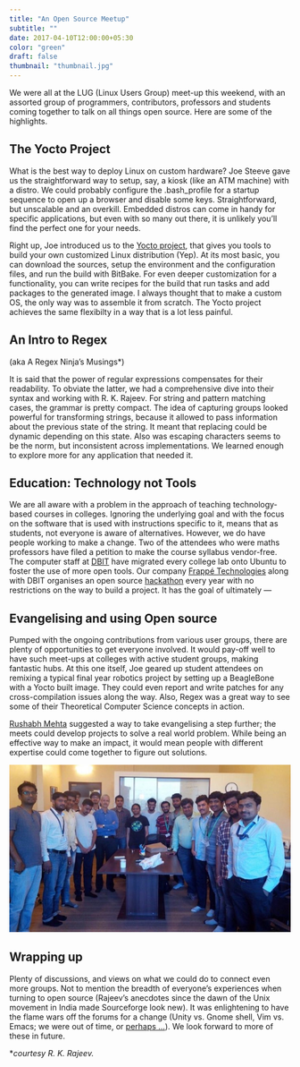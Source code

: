 ```yaml
---
title: "An Open Source Meetup"
subtitle: ""
date: 2017-04-10T12:00:00+05:30
color: "green"
draft: false
thumbnail: "thumbnail.jpg"
---
```


We were all at the LUG (Linux Users Group) meet-up this weekend, with an  assorted group of programmers, contributors, professors and students  coming together to talk on all things open source. Here are some of the highlights.

<!--more-->

## The Yocto Project

What is the best way to deploy Linux on custom hardware? Joe Steeve gave us the straightforward way to setup, say, a kiosk (like an ATM  machine) with a distro. We could probably configure the .bash_profile  for a startup sequence to open up a browser and disable some keys.  Straightforward, but unscalable and an overkill. Embedded distros can  come in handy for specific applications, but even with so many out  there, it is unlikely you’ll find the perfect one for your needs.

Right up, Joe introduced us to the [Yocto project](https://www.yoctoproject.org), that gives you tools to build your own customized Linux distribution  (Yep). At its most basic, you can download the sources, setup the  environment and the configuration files, and run the build with BitBake. For even deeper customization for a functionality, you can write  recipes for the build that run tasks and add packages to the generated  image. I always thought that to make a custom OS, the only way was to  assemble it from scratch. The Yocto project achieves the same flexibilty in a way that is a lot less painful.

## An Intro to Regex

(aka A Regex Ninja’s Musings*)

It is said that the power of regular expressions compensates for their  readability. To obviate the latter, we had a comprehensive dive into  their syntax and working with R. K. Rajeev. For string and pattern  matching cases, the grammar is pretty compact. The idea of capturing  groups looked powerful for transforming strings, because it allowed to  pass information about the previous state of the string. It meant that  replacing could be dynamic depending on this state. Also was escaping  characters seems to be the norm, but inconsistent across  implementations. We learned enough to explore more for any application  that needed it.

## Education: Technology not Tools

We are all aware with a problem in the approach of teaching  technology-based courses in colleges. Ignoring the underlying goal and  with the focus on the software that is used with instructions specific  to it, means that as students, not everyone is aware of alternatives.  However, we do have people working to make a change. Two of the  attendees who were maths professors have filed a petition to make the  course syllabus vendor-free. The computer staff at [DBIT](http://www.dbit.in) have migrated every college lab onto Ubuntu to foster the use of more open tools. Our company [Frappé Technologies](https://frappe.io/about) along with DBIT organises an open source [hackathon](https://mumbaihackathon.in) every year with no restrictions on the way to build a project. It has the goal of ultimately —

## Evangelising and using Open source

Pumped with the ongoing contributions from various user groups, there are  plenty of opportunities to get everyone involved. It would pay-off well  to have such meet-ups at colleges with active student groups, making  fantastic hubs. At this one itself, Joe geared up student attendees on  remixing a typical final year robotics project by setting up a  BeagleBone with a Yocto built image. They could even report and write  patches for any cross-compilation issues along the way. Also, Regex was a great way to see some of their Theoretical Computer Science concepts in action.

[Rushabh Mehta](https://medium.com/u/cec2918eee75?source=post_page-----f4c801c56e2e--------------------------------) suggested a way to take evangelising a step further; the meets could  develop projects to solve a real world problem. While being an effective way to make an impact, it would mean people with different expertise  could come together to figure out solutions.

![The Folk](the_folk.jpg)

## Wrapping up

Plenty of discussions, and views on what we could do to connect even more  groups. Not to mention the breadth of everyone’s experiences when  turning to open source (Rajeev’s anecdotes since the dawn of the Unix  movement in India made Sourceforge look new). It was enlightening to  have the flame wars off the forums for a change (Unity vs. Gnome shell,  Vim vs. Emacs; we were out of time, or [perhaps …](https://xkcd.com/378/)). We look forward to more of these in future.

**courtesy R. K. Rajeev.*